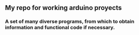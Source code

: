 ## My repo for working arduino proyects
### A set of many diverse programs, from which to obtain information and functional code if necessary.
